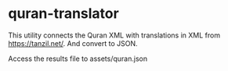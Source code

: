 # quran-translator

This utility connects the Quran XML with translations in XML from https://tanzil.net/.
And convert to JSON.

Access the results file to assets/quran.json
